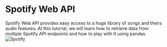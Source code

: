# Spotify Web API

Spotify Web API provides easy access to a huge library of songs and theirs audio features. At this tutorial, we will learn how to retrieve data from multiple Spotify API endpoints and how to play with it using pandas.
![Spotify](https://upload.wikimedia.org/wikipedia/commons/3/33/Spotify_logo13.png)
